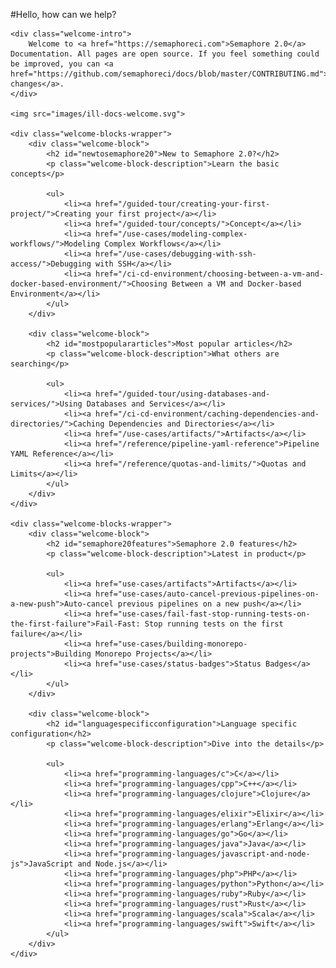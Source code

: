 #Hello, how can we help?

<div class="welcome-page">

    <div class="welcome-intro">
        Welcome to <a href="https://semaphoreci.com">Semaphore 2.0</a> Documentation. All pages are open source. If you feel something could be improved, you can <a href="https://github.com/semaphoreci/docs/blob/master/CONTRIBUTING.md">propose changes</a>.
    </div>

    <img src="images/ill-docs-welcome.svg">

    <div class="welcome-blocks-wrapper">
        <div class="welcome-block">
            <h2 id="newtosemaphore20">New to Semaphore 2.0?</h2>
            <p class="welcome-block-description">Learn the basic concepts</p>

            <ul>
                <li><a href="/guided-tour/creating-your-first-project/">Creating your first project</a></li>
                <li><a href="/guided-tour/concepts/">Concept</a></li>
                <li><a href="/use-cases/modeling-complex-workflows/">Modeling Complex Workflows</a></li>
                <li><a href="/use-cases/debugging-with-ssh-access/">Debugging with SSH</a></li>
                <li><a href="/ci-cd-environment/choosing-between-a-vm-and-docker-based-environment/">Choosing Between a VM and Docker-based Environment</a></li>
            </ul>
        </div>

        <div class="welcome-block">
            <h2 id="mostpopulararticles">Most popular articles</h2>
            <p class="welcome-block-description">What others are searching</p>

            <ul>
                <li><a href="/guided-tour/using-databases-and-services/">Using Databases and Services</a></li>
                <li><a href="/ci-cd-environment/caching-dependencies-and-directories/">Caching Dependencies and Directories</a></li>
                <li><a href="/use-cases/artifacts/">Artifacts</a></li>
                <li><a href="/reference/pipeline-yaml-reference">Pipeline YAML Reference</a></li>
                <li><a href="/reference/quotas-and-limits/">Quotas and Limits</a></li>
            </ul>
        </div>
    </div>

    <div class="welcome-blocks-wrapper">
        <div class="welcome-block">
            <h2 id="semaphore20features">Semaphore 2.0 features</h2>
            <p class="welcome-block-description">Latest in product</p>

            <ul>
                <li><a href="use-cases/artifacts">Artifacts</a></li>
                <li><a href="use-cases/auto-cancel-previous-pipelines-on-a-new-push">Auto-cancel previous pipelines on a new push</a></li>
                <li><a href="use-cases/fail-fast-stop-running-tests-on-the-first-failure">Fail-Fast: Stop running tests on the first failure</a></li>
                <li><a href="use-cases/building-monorepo-projects">Building Monorepo Projects</a></li>
                <li><a href="use-cases/status-badges">Status Badges</a></li>
            </ul>
        </div>

        <div class="welcome-block">
            <h2 id="languagespecificconfiguration">Language specific configuration</h2>
            <p class="welcome-block-description">Dive into the details</p>

            <ul>
                <li><a href="programming-languages/c">C</a></li>
                <li><a href="programming-languages/cpp">C++</a></li>
                <li><a href="programming-languages/clojure">Clojure</a></li>
                <li><a href="programming-languages/elixir">Elixir</a></li>
                <li><a href="programming-languages/erlang">Erlang</a></li>
                <li><a href="programming-languages/go">Go</a></li>
                <li><a href="programming-languages/java">Java</a></li>
                <li><a href="programming-languages/javascript-and-node-js">JavaScript and Node.js</a></li>
                <li><a href="programming-languages/php">PHP</a></li>
                <li><a href="programming-languages/python">Python</a></li>
                <li><a href="programming-languages/ruby">Ruby</a></li>
                <li><a href="programming-languages/rust">Rust</a></li>
                <li><a href="programming-languages/scala">Scala</a></li>
                <li><a href="programming-languages/swift">Swift</a></li>
            </ul>
        </div>
    </div>

</div>
